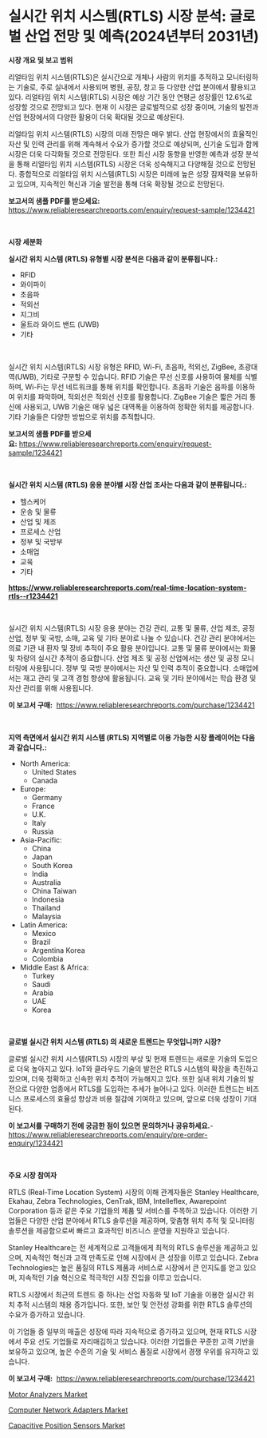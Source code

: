 <p><h1>실시간 위치 시스템(RTLS) 시장 분석: 글로벌 산업 전망 및 예측(2024년부터 2031년)</h1></p><p><strong>시장 개요 및 보고 범위</strong></p>
<p><p>리얼타임 위치 시스템(RTLS)은 실시간으로 개체나 사람의 위치를 추적하고 모니터링하는 기술로, 주로 실내에서 사용되며 병원, 공장, 창고 등 다양한 산업 분야에서 활용되고 있다. 리얼타임 위치 시스템(RTLS) 시장은 예상 기간 동안 연평균 성장률인 12.6%로 성장할 것으로 전망되고 있다. 현재 이 시장은 글로벌적으로 성장 중이며, 기술의 발전과 산업 현장에서의 다양한 활용이 더욱 확대될 것으로 예상된다.</p><p>리얼타임 위치 시스템(RTLS) 시장의 미래 전망은 매우 밝다. 산업 현장에서의 효율적인 자산 및 인력 관리를 위해 계속해서 수요가 증가할 것으로 예상되며, 신기술 도입과 함께 시장은 더욱 다각화될 것으로 전망된다. 또한 최신 시장 동향을 반영한 예측과 성장 분석을 통해 리얼타임 위치 시스템(RTLS) 시장은 더욱 성숙해지고 다양해질 것으로 전망된다. 종합적으로 리얼타임 위치 시스템(RTLS) 시장은 미래에 높은 성장 잠재력을 보유하고 있으며, 지속적인 혁신과 기술 발전을 통해 더욱 확장될 것으로 전망된다.</p></p>
<p><strong>보고서의 샘플 PDF를 받으세요:</strong> <a href="https://www.reliableresearchreports.com/enquiry/request-sample/1234421">https://www.reliableresearchreports.com/enquiry/request-sample/1234421</a></p>
<p>&nbsp;</p>
<p><strong>시장 세분화</strong></p>
<p><strong>실시간 위치 시스템 (RTLS) 유형별 시장 분석은 다음과 같이 분류됩니다.:</strong></p>
<p><ul><li>RFID</li><li>와이파이</li><li>초음파</li><li>적외선</li><li>지그비</li><li>울트라 와이드 밴드 (UWB)</li><li>기타</li></ul></p>
<p>&nbsp;</p>
<p><p>실시간 위치 시스템(RTLS) 시장 유형은 RFID, Wi-Fi, 초음파, 적외선, ZigBee, 초광대역(UWB), 기타로 구분할 수 있습니다. RFID 기술은 무선 신호를 사용하여 물체를 식별하며, Wi-Fi는 무선 네트워크를 통해 위치를 확인합니다. 초음파 기술은 음파를 이용하여 위치를 파악하며, 적외선은 적외선 신호를 활용합니다. ZigBee 기술은 짧은 거리 통신에 사용되고, UWB 기술은 매우 넓은 대역폭을 이용하여 정확한 위치를 제공합니다. 기타 기술들은 다양한 방법으로 위치를 추적합니다.</p></p>
<p><strong>보고서의 샘플 PDF를 받으세요:</strong>&nbsp;<a href="https://www.reliableresearchreports.com/enquiry/request-sample/1234421">https://www.reliableresearchreports.com/enquiry/request-sample/1234421</a></p>
<p>&nbsp;</p>
<p><strong> 실시간 위치 시스템 (RTLS) 응용 분야별 시장 산업 조사는 다음과 같이 분류됩니다.:</strong></p>
<p><ul><li>헬스케어</li><li>운송 및 물류</li><li>산업 및 제조</li><li>프로세스 산업</li><li>정부 및 국방부</li><li>소매업</li><li>교육</li><li>기타</li></ul></p>
<p><strong><a href="https://www.reliableresearchreports.com/real-time-location-system-rtls--r1234421">https://www.reliableresearchreports.com/real-time-location-system-rtls--r1234421</a></strong></p>
<p>&nbsp;</p>
<p><p>실시간 위치 시스템(RTLS) 시장 응용 분야는 건강 관리, 교통 및 물류, 산업 제조, 공정 산업, 정부 및 국방, 소매, 교육 및 기타 분야로 나눌 수 있습니다. 건강 관리 분야에서는 의료 기관 내 환자 및 장비 추적이 주요 활용 분야입니다. 교통 및 물류 분야에서는 화물 및 차량의 실시간 추적이 중요합니다. 산업 제조 및 공정 산업에서는 생산 및 공정 모니터링에 사용됩니다. 정부 및 국방 분야에서는 자산 및 인력 추적이 중요합니다. 소매업에서는 재고 관리 및 고객 경험 향상에 활용됩니다. 교육 및 기타 분야에서는 학습 환경 및 자산 관리를 위해 사용됩니다.</p></p>
<p><strong>이 보고서 구매:</strong>&nbsp; <a href="https://www.reliableresearchreports.com/purchase/1234421">https://www.reliableresearchreports.com/purchase/1234421</a></p>
<p>&nbsp;</p>
<p><strong>지역 측면에서 실시간 위치 시스템 (RTLS) 지역별로 이용 가능한 시장 플레이어는 다음과 같습니다.:</strong></p>
<p><ul>
    <li>
        North America:
        <ul>
            <li>United States</li>
            <li>Canada</li>
        </ul>
    </li>
    <li>
        Europe:
        <ul>
            <li>Germany</li>
            <li>France</li>
            <li>U.K.</li>
            <li>Italy</li>
            <li>Russia</li>
        </ul>
    </li>
    <li>
        Asia-Pacific:
        <ul>
            <li>China</li>
            <li>Japan</li>
            <li>South Korea</li>
            <li>India</li>
            <li>Australia</li>
            <li>China Taiwan</li>
            <li>Indonesia</li>
            <li>Thailand</li>
            <li>Malaysia</li>
        </ul>
    </li>
    <li>
        Latin America:
        <ul>
            <li>Mexico</li>
            <li>Brazil</li>
            <li>Argentina Korea</li>
            <li>Colombia</li>
        </ul>
    </li>
    <li>
        Middle East & Africa:
        <ul>
            <li>Turkey</li>
            <li>Saudi</li>
            <li>Arabia</li>
            <li>UAE</li>
            <li>Korea</li>
        </ul>
    </li>
    </ul></p>
<p>&nbsp;</p>
<p><strong>글로벌 실시간 위치 시스템 (RTLS) 의 새로운 트렌드는 무엇입니까? 시장?</strong></p>
<p><p>글로벌 실시간 위치 시스템(RTLS) 시장의 부상 및 현재 트렌드는 새로운 기술의 도입으로 더욱 높아지고 있다. IoT와 클라우드 기술의 발전은 RTLS 시스템의 확장을 촉진하고 있으며, 더욱 정확하고 신속한 위치 추적이 가능해지고 있다. 또한 실내 위치 기술의 발전으로 다양한 업종에서 RTLS를 도입하는 추세가 늘어나고 있다. 이러한 트렌드는 비즈니스 프로세스의 효율성 향상과 비용 절감에 기여하고 있으며, 앞으로 더욱 성장이 기대된다.</p></p>
<p><strong>이 보고서를 구매하기 전에 궁금한 점이 있으면 문의하거나 공유하세요.</strong>- <a href="https://www.reliableresearchreports.com/enquiry/pre-order-enquiry/1234421">https://www.reliableresearchreports.com/enquiry/pre-order-enquiry/1234421</a></p>
<p>&nbsp;</p>
<p><strong>주요 시장 참여자</strong></p>
<p><p>RTLS (Real-Time Location System) 시장의 이해 관계자들은 Stanley Healthcare, Ekahau, Zebra Technologies, CenTrak, IBM, Intelleflex, Awarepoint Corporation 등과 같은 주요 기업들의 제품 및 서비스를 주목하고 있습니다. 이러한 기업들은 다양한 산업 분야에서 RTLS 솔루션을 제공하며, 맞춤형 위치 추적 및 모니터링 솔루션을 제공함으로써 빠르고 효과적인 비즈니스 운영을 지원하고 있습니다.</p><p>Stanley Healthcare는 전 세계적으로 고객들에게 최적의 RTLS 솔루션을 제공하고 있으며, 지속적인 혁신과 고객 만족도로 인해 시장에서 큰 성장을 이루고 있습니다. Zebra Technologies는 높은 품질의 RTLS 제품과 서비스로 시장에서 큰 인지도를 얻고 있으며, 지속적인 기술 혁신으로 적극적인 시장 진입을 이루고 있습니다.</p><p>RTLS 시장에서 최근의 트렌드 중 하나는 산업 자동화 및 IoT 기술을 이용한 실시간 위치 추적 시스템의 채용 증가입니다. 또한, 보안 및 안전성 강화를 위한 RTLS 솔루션의 수요가 증가하고 있습니다.</p><p>이 기업들 중 일부의 매출은 성장에 따라 지속적으로 증가하고 있으며, 현재 RTLS 시장에서 주요 선도 기업들로 자리매김하고 있습니다. 이러한 기업들은 꾸준한 고객 기반을 보유하고 있으며, 높은 수준의 기술 및 서비스 품질로 시장에서 경쟁 우위를 유지하고 있습니다.</p></p>
<p><strong>이 보고서 구매:</strong>&nbsp;&nbsp;<a href="https://www.reliableresearchreports.com/purchase/1234421">https://www.reliableresearchreports.com/purchase/1234421</a></p>
<p><p><a href="https://www.linkedin.com/pulse/motor-analyzers-market-report-reveals-latest-trends-growth-dcmqc?trackingId=ztFFqDeaUyU4n3BVmtDIfA%3D%3D">Motor Analyzers Market</a></p><p><a href="https://www.linkedin.com/pulse/computer-network-adapters-market-trends-forecast-competitive-i4wdc?trackingId=csJbx6nodAOHmDhXNR4XjA%3D%3D">Computer Network Adapters Market</a></p><p><a href="https://www.linkedin.com/pulse/decoding-capacitive-position-sensors-market-metrics-share-psanc?trackingId=ycar8lIvJxdgpWQr%2FrTt%2Bg%3D%3D">Capacitive Position Sensors Market</a></p></p>